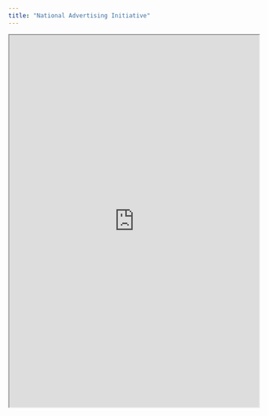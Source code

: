 ```yaml
---
title: "National Advertising Initiative"
---
```



<iframe height="750" width="100%" src="https://ewelton.github.io/ktest/wiki.html#National%20Advertising%20Initiative"></iframe>
